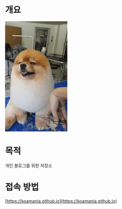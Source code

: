 # 개요
![개요](/assets/img/rody.gif)

# 목적
개인 블로그를 위한 저장소

# 접속 방법
[https://koamania.github.io](https://koamania.github.io)